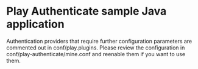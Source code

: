 # Play Authenticate sample Java application

Authentication providers that require further configuration parameters
are commented out in conf/play.plugins. Please review the configuration
in conf/play-authenticate/mine.conf and reenable them if you want to
use them.
